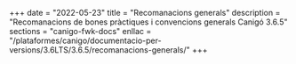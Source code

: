+++
date        = "2022-05-23"
title       = "Recomanacions generals"
description = "Recomanacions de bones pràctiques i convencions generals Canigó 3.6.5"
sections    = "canigo-fwk-docs"
enllac		= "/plataformes/canigo/documentacio-per-versions/3.6LTS/3.6.5/recomanacions-generals/"
+++